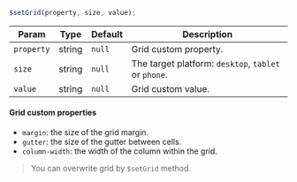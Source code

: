 ```js
$setGrid(property, size, value);
```

| Param      | Type   | Default | Description                                          |
| ---------- | ------ | ------- | ---------------------------------------------------- |
| `property` | string | `null`  | Grid custom property.                                |
| `size`     | string | `null`  | The target platform: `desktop`, `tablet` or `phone`. |
| `value`    | string | `null`  | Grid custom value.                                   |

#### Grid custom properties

- `margin`: the size of the grid margin.
- `gutter`: the size of the gutter between cells.
- `column-width`: the width of the column within the grid.

> You can overwrite grid by `$setGrid` method.

